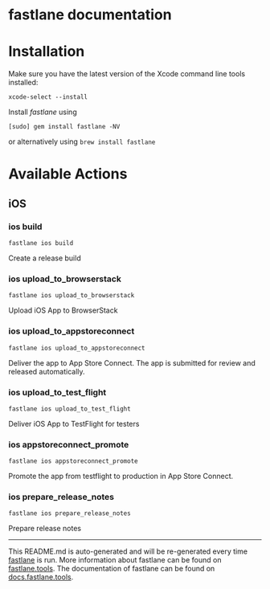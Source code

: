 fastlane documentation
================
# Installation

Make sure you have the latest version of the Xcode command line tools installed:

```
xcode-select --install
```

Install _fastlane_ using
```
[sudo] gem install fastlane -NV
```
or alternatively using `brew install fastlane`

# Available Actions
## iOS
### ios build
```
fastlane ios build
```
Create a release build
### ios upload_to_browserstack
```
fastlane ios upload_to_browserstack
```
Upload iOS App to BrowserStack
### ios upload_to_appstoreconnect
```
fastlane ios upload_to_appstoreconnect
```
Deliver the app to App Store Connect. The app is submitted for review and released automatically.
### ios upload_to_test_flight
```
fastlane ios upload_to_test_flight
```
Deliver iOS App to TestFlight for testers
### ios appstoreconnect_promote
```
fastlane ios appstoreconnect_promote
```
Promote the app from testflight to production in App Store Connect.
### ios prepare_release_notes
```
fastlane ios prepare_release_notes
```
Prepare release notes

----

This README.md is auto-generated and will be re-generated every time [fastlane](https://fastlane.tools) is run.
More information about fastlane can be found on [fastlane.tools](https://fastlane.tools).
The documentation of fastlane can be found on [docs.fastlane.tools](https://docs.fastlane.tools).
